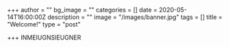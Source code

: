 +++
author = ""
bg_image = ""
categories = []
date = 2020-05-14T16:00:00Z
description = ""
image = "/images/banner.jpg"
tags = []
title = "Welcome!"
type = "post"

+++
INMEIUGNSIEUGNER